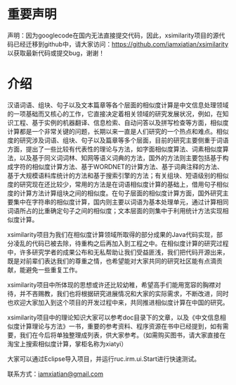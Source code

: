 
# 重要声明 #
声明：因为googlecode在国内无法直接提交代码，因此，xsimilarity项目的源代码已经迁移到github中，请大家访问：https://github.com/iamxiatian/xsimilarity  以获取最新代码或提交bug，谢谢！



# 介绍 #

汉语词语、组块、句子以及文本篇章等各个层面的相似度计算是中文信息处理领域的一项基础而又核心的工作，它直接决定着相关领域的研究发展状况，例如，在知识工程、基于实例的机器翻译、信息检索、自动问答以及拼写检查等方面，相似度计算都是一个非常关键的问题，长期以来一直是人们研究的一个热点和难点。相似度的研究涉及词语、组块、句子以及篇章等多个层面，目前的研究主要侧重于词语方面，提出了一些比较有代表性的理论与方法，如字面相似度算法、词素相似度算法，以及基于同义词词林、知网等语义词典的方法，国外的方法则主要包括基于构成字符的相似度计算方法、基于WORDNET的计算方法、基于词典注释的方法、基于大规模语料库统计的方法和基于搜索引擎的方法；有关组块、短语级别的相似度的研究现在还比较少，常用的方法是在词语相似度计算的基础上，借用句子相似度的计算方法计算组块之间的相似度。在句子层面的相似度计算方面，国外研究主要集中在字符串的相似度计算，国内则主要以词语为基本处理单元，通过计算相同词语所占的比重确定句子之间的相似度；文本层面的则集中于利用统计方法实现相似度计算。



xsimilarity项目为我们在相似度计算领域所取得的部分成果的Java代码实现，部分凌乱的代码已被去除，待重构之后再加入到工程之中。在相似度计算的研究过程中，许多研究学者的成果公布和无私帮助让我们受益匪浅，我们把代码开源出来，既是对前辈们表达我们的尊重之情，也希望能对大家共同的研究社区能有点滴贡献，能避免一些重复工作。



xsimilarity项目中所体现的思想或许还比较幼稚，希望高手们能用宽容的胸襟对待，并不吝赐教，我们也将根据研究进展情况和大家的实际需求，不断改进，同时也欢迎大家加入到这个项目的开发过程中来，共同推进相似度计算在中国的研究。



xsimilarity项目中的理论知识大家可以参考doc目录下的文章，以及《中文信息相似度计算理论与方法》一书，重要的参考资料、程序资源在书中已经提到，如有需要，我们在今后将单独整理成列表，供大家参考。（如需购买图书，请大家直接在淘宝上搜索相似度计算，掌柜名称为xiatyi）



大家可以通过Eclipse导入项目，并运行ruc.irm.ui.Start进行快速测试。



联系方式：iamxiatian@gmail.com